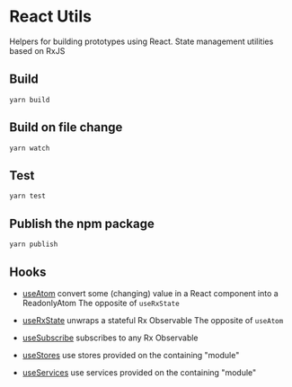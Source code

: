 # React Utils

Helpers for building prototypes using React.
State management utilities based on RxJS

## Build

    yarn build

## Build on file change

    yarn watch

## Test

    yarn test

## Publish the npm package

    yarn publish

## Hooks

- [useAtom](./src/hooks/useAtom) convert some (changing) value in a React component into a ReadonlyAtom
  The opposite of `useRxState`

- [useRxState](./src/hooks/useRxState) unwraps a stateful Rx Observable
  The opposite of `useAtom`

- [useSubscribe](./src/hooks/useSubscribe) subscribes to any Rx Observable

- [useStores](./src/hooks/useStores) use stores provided on the containing "module"

- [useServices](./src/hooks/useServices) use services provided on the containing "module"

